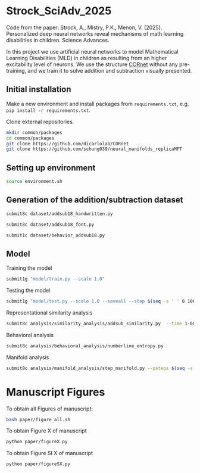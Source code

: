 # Strock_SciAdv_2025

Code from the paper: Strock, A., Mistry, P.K., Menon, V. (2025). Personalized deep neural networks reveal mechanisms of math learning disabilities in children. Science Advances.

In this project we use artificial neural networks to model Mathematical Learning Disabilities (MLD) in children as resulting from an higher excitability level of neurons.
We use the structure [CORnet](https://github.com/dicarlolab/CORnet) without any pre-training, and we train it to solve addition and subtraction visually presented.

## Initial installation


Make a new environment and install packages from `requirements.txt`, e.g. `pip install -r requirements.txt`.

Clone external repositories.
```bash
mkdir common/packages
cd common/packages
git clone https://github.com/dicarlolab/CORnet
git clone https://github.com/schung039/neural_manifolds_replicaMFT
```

## Setting up environment

```bash
source environment.sh
```

## Generation of the addition/subtraction dataset

```bash
submit8c dataset/addsub18_handwritten.py
```

```bash
submit8c dataset/addsub18_font.py
```

```bash
submit1c dataset/behavior_addsub18.py
```

## Model

Training the model
```bash
submit1g "model/train.py --scale 1.0"
```

Testing the model
```bash
submit1g "model/test.py --scale 1.0 --saveall --step $(seq -s ' ' 0 100 3800)"
```

Representational similarity analysis
```bash
submit8c analysis/similarity_analysis/addsub_similarity.py  --time 1-00:00:00
```

Behavioral analysis
```bash
submit8c analysis/behavioral_analysis/numberline_entropy.py
```

Manifold analysis
```bash
submit8c analysis/manifold_analysis/step_manifold.py --psteps $(seq -s ' ' 0 100 3800) --time 2-00:00:00 -p owners,normal --pmax 20 --mem 20G -c 32
```

# Manuscript Figures

To obtain all Figures of manuscript:
```bash
bash paper/figure_all.sh
```

To obtain Figure X of manuscript
```bash
python paper/figureX.py
```

To obtain Figure SI X of manuscript

```bash
python paper/figureSX.py
```